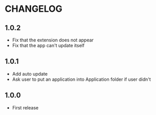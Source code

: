 # CHANGELOG

## 1.0.2

- Fix that the extension does not appear
- Fix that the app can't update itself

## 1.0.1

- Add auto update
- Ask user to put an application into Application folder if user didn't

## 1.0.0

- First release
